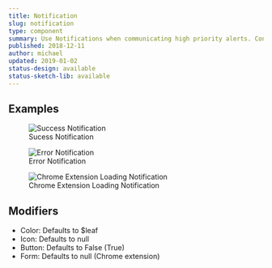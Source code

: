 ```yaml
---
title: Notification
slug: notification
type: component
summary: Use Notifications when communicating high priority alerts. Content might include saving, loading, confirmation, or error messages. It is important to specify which of these the content of the notification falls under in order to choose the correct color and icon. A small Text or Icon button can be added to single line Notifications except in the Chrome Extension Form.
published: 2018-12-11
author: michael
updated: 2019-01-02
status-design: available
status-sketch-lib: available
---
```


##  Examples

<figure>
    <img src="/static/images/notification-success.png" alt="Success Notification">
    <figcaption>Sucess Notification</figcaption>
</figure>

<figure>
    <img src="/static/images/notification-error.png" alt="Error Notification">
    <figcaption>Error Notification</figcaption>
</figure>

<figure>
    <img src="/static/images/notification-loading-ce.png" alt="Chrome Extension Loading Notification">
    <figcaption>Chrome Extension Loading Notification</figcaption>
</figure>

## Modifiers
* Color: Defaults to $leaf
* Icon: Defaults to null
* Button: Defaults to False (True)
* Form: Defaults to null (Chrome extension)